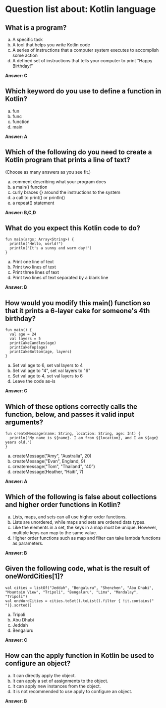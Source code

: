 # Question list about: Kotlin language
## What is a program?
<ol type="a">
  <li>A specific task</li>
  <li>A tool that helps you write Kotlin code</li>
  <li>A series of instructions that a computer system executes to accomplish some action</li>
  <li>A defined set of instructions that tells your computer to print “Happy Birthday!”</li>
</ol>

**Answer: C**

## Which keyword do you use to define a function in Kotlin?
<ol type="a">
  <li>fun</li>
  <li>func</li>
  <li>function</li>
  <li>main</li>
</ol>

**Answer: A**

## Which of the following do you need to create a Kotlin program that prints a line of text? 
(Choose as many answers as you see fit.)
<ol type="a">
  <li>comment describing what your program does</li>
  <li>a main() function</li>
  <li>curly braces {} around the instructions to the system</li>
  <li>a call to print() or println()</li>
  <li>a repeat() statement</li>
</ol>

**Answer: B,C,D**

## What do you expect this Kotlin code to do?
```
fun main(args: Array<String>) {
  println("Hello, world!")
  println("It's a sunny and warm day!")
}
```

<ol type="a">
  <li>Print one line of text</li>
  <li>Print two lines of text</li>
  <li>Print three lines of text</li>
  <li>Print two lines of text separated by a blank line</li>
</ol>

**Answer: B**
## How would you modify this main() function so that it prints a 6-layer cake for someone's 4th birthday?
```
fun main() {
  val age = 24
  val layers = 5
  printCakeCandles(age)
  printCakeTop(age)
  printCakeBottom(age, layers)
}
```

<ol type="a">
  <li>Set val age to 6, set val layers to 4</li>
  <li>Set val age to "4", set val layers to "6"</li>
  <li>Set val age to 4, set val layers to 6</li>
  <li>Leave the code as-is</li>
</ol>

**Answer: C**

## Which of these options correctly calls the function, below, and passes it valid input arguments?
```
fun createMessage(name: String, location: String, age: Int) {
  println("My name is ${name}. I am from ${location}, and I am ${age} years old.")
}
```

<ol type="a">
  <li>createMessage("Amy", "Australia", 20)</li>
  <li>createMessage("Evan", England, 9)</li>
  <li>createmessage("Tom", "Thailand", “40”)</li>
  <li>createMessage(Heather, “Haiti”, 7)</li>
</ol>

**Answer: A**

## Which of the following is false about collections and higher order functions in Kotlin?

<ol type="a">
  <li>Lists, maps, and sets can all use higher order functions.</li>
  <li>Lists are unordered, while maps and sets are ordered data types.</li>
  <li>Like the elements in a set, the keys in a map must be unique. However, multiple keys can map to the same value.</li>
  <li>Higher order functions such as map and filter can take lambda functions as parameters.</li>
</ol>

**Answer: B**

## Given the following code, what is the result of oneWordCities[1]?
```
val cities = listOf("Jeddah", "Bengaluru", "Shenzhen", "Abu Dhabi", "Mountain View", "Tripoli", "Bengaluru", "Lima", "Mandalay", "Tripoli")
val oneWordCities = cities.toSet().toList().filter { !it.contains(" ")}.sorted()
```

<ol type="a">
  <li>Tripoli</li>
  <li>Abu Dhabi</li>
  <li>Jeddah</li>
  <li>Bengaluru</li>
</ol>

**Answer: C**

## How can the apply function in Kotlin be used to configure an object?
<ol type="a">
  <li>It can directly apply the object.</li>
  <li>It can apply a set of assignments to the object.</li>
  <li>It can apply new instances from the object.</li>
  <li>It is not recommended to use apply to configure an object.</li>
</ol>

**Answer: B**





